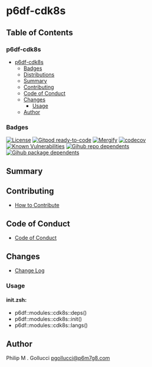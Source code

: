 # p6df-cdk8s

## Table of Contents


### p6df-cdk8s
- [p6df-cdk8s](#p6df-cdk8s)
  - [Badges](#badges)
  - [Distributions](#distributions)
  - [Summary](#summary)
  - [Contributing](#contributing)
  - [Code of Conduct](#code-of-conduct)
  - [Changes](#changes)
    - [Usage](#usage)
  - [Author](#author)

### Badges

[![License](https://img.shields.io/badge/License-Apache%202.0-yellowgreen.svg)](https://opensource.org/licenses/Apache-2.0)
[![Gitpod ready-to-code](https://img.shields.io/badge/Gitpod-ready--to--code-blue?logo=gitpod)](https://gitpod.io/#https://github.com/p6m7g8/p6df-cdk8s)
[![Mergify](https://img.shields.io/endpoint.svg?url=https://gh.mergify.io/badges/p6m7g8/p6df-cdk8s/&style=flat)](https://mergify.io)
[![codecov](https://codecov.io/gh/p6m7g8/p6df-cdk8s/branch/master/graph/badge.svg?token=14Yj1fZbew)](https://codecov.io/gh/p6m7g8/p6df-cdk8s)
[![Known Vulnerabilities](https://snyk.io/test/github/p6m7g8/p6df-cdk8s/badge.svg?targetFile=package.json)](https://snyk.io/test/github/p6m7g8/p6df-cdk8s?targetFile=package.json)
[![Gihub repo dependents](https://badgen.net/github/dependents-repo/p6m7g8/p6df-cdk8s)](https://github.com/p6m7g8/p6df-cdk8s/network/dependents?dependent_type=REPOSITORY)
[![Gihub package dependents](https://badgen.net/github/dependents-pkg/p6m7g8/p6df-cdk8s)](https://github.com/p6m7g8/p6df-cdk8s/network/dependents?dependent_type=PACKAGE)

## Summary

## Contributing

- [How to Contribute](CONTRIBUTING.md)

## Code of Conduct

- [Code of Conduct](https://github.com/p6m7g8/.github/blob/master/CODE_OF_CONDUCT.md)

## Changes

- [Change Log](CHANGELOG.md)

### Usage

#### init.zsh:

- p6df::modules::cdk8s::deps()
- p6df::modules::cdk8s::init()
- p6df::modules::cdk8s::langs()


## Author

Philip M . Gollucci <pgollucci@p6m7g8.com>
